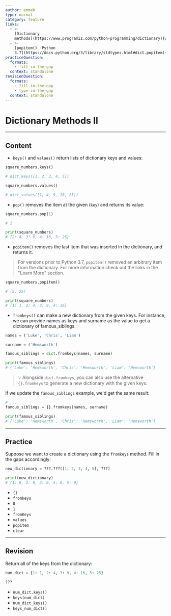```yaml
---
author: emmab
type: normal
category: feature
links:
  - >-
    [Dictionary
    methods](https://www.programiz.com/python-programming/dictionary){website}
  - >-
    [popitem()  Python
    3.7](https://docs.python.org/3/library/stdtypes.html#dict.popitem){website}
practiceQuestion:
  formats:
    - fill-in-the-gap
  context: standalone
revisionQuestion:
  formats:
    - fill-in-the-gap
    - type-in-the-gap
  context: standalone
---
```


# Dictionary Methods II


---

## Content

- `keys()` and `values()` return lists of dictionary keys and values:

```python
square_numbers.keys()

# dict_keys([1, 2, 3, 4, 5])

square_numbers.values()

# dict_values([1, 4, 9, 16, 25])
```

- `pop()` removes the item at the given (`key`) and returns its value:

```python
square_numbers.pop(1)

# 1

print(square_numbers)
# {2: 4, 3: 9, 4: 16, 5: 25}
```

- `popitem()` removes the last item that was inserted in the dictionary, and returns it.

> For versions prior to Python 3.7, `popitem()` removed an arbitrary item from the dictionary. For more information check out the links in the "Learn More" section.

```python
square_numbers.popitem()

# (5, 25)

print(square_numbers)
# {1: 1, 2: 4, 3: 9, 4: 16}
```

- `fromkeys()` can make a new dictionary from the given keys. For instance, we can provide names as keys and surname as the value to get a dictionary of famous_siblings.

```python
names = ('Luke', 'Chris', 'Liam')

surname = ('Hemsworth')

famous_siblings = dict.fromkeys(names, surname)

print(famous_siblings)
# {'Luke': 'Hemsworth', 'Chris': 'Hemsworth', 'Liam': 'Hemsworth'}
```

> 💡 Alongside `dict.fromkeys`, you can also use the alternative `{}.fromkeys` to generate a new dictionary with the given keys.

If we update the `famous_siblings` example, we'd get the same result:

```python
# ...
famous_siblings = {}.fromkeys(names, surname)

print(famous_siblings)
# {'Luke': 'Hemsworth', 'Chris': 'Hemsworth', 'Liam': 'Hemsworth'}
```

---

## Practice

Suppose we want to create a dictionary using the `fromkeys` method. Fill in the gaps accordingly:

```python
new_dictionary = ???.???([1, 2, 3, 4, 5], ???)

print(new_dictionary)
# {1: 0, 2: 0, 3: 0, 4: 0, 5: 0}
```

- `{}`
- `fromkeys`
- `0`
- `1`
- `fromKeys`
- `values`
- `popitem`
- `clear`


---

## Revision

Return all of the keys from the dictionary:

```python
num_dict = {1: 1, 2: 4, 3: 9, 4: 16, 5: 25}

???
```

- `num_dict.keys()`
- `keys(num_dict)`
- `num_dict_keys()`
- `keys_num_dict()`
